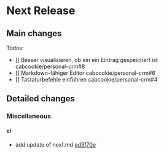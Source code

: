 # Next Release

## Main changes

Todos:

- [] Besser visualisieren, ob ein ein Eintrag gespeichert ist cabcookie/personal-crm#8
- [] Markdown-fähiger Editor cabcookie/personal-crm#6
- [] Tastaturbefehle einführen cabcookie/personal-crm#4

## Detailed changes

<!-- This will be maintained by the commit-msg hook. However, before merging changes, you can review them and adjust where needed -->

### Miscellaneous

#### ci

- add update of next.md [ed3f70e](https://github.com/cabcookie/personal-crm/commit/ed3f70e45ac2fe79c97d31b1f24ee3ba00c1e23f)
